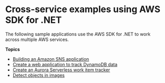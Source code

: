 # Cross\-service examples using AWS SDK for \.NET<a name="csharp_code_examples_cross_service"></a>

The following sample applications use the AWS SDK for \.NET to work across multiple AWS services\.

**Topics**
+ [Building an Amazon SNS application](cross_SnsPublishSubscription_csharp_topic.md)
+ [Create a web application to track DynamoDB data](cross_DynamoDBDataTracker_csharp_topic.md)
+ [Create an Aurora Serverless work item tracker](cross_RDSDataTracker_csharp_topic.md)
+ [Detect objects in images](cross_RekognitionPhotoAnalyzer_csharp_topic.md)